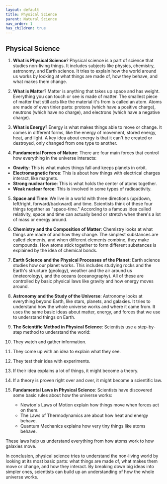 ```yaml
---
layout: default
title: Physical Science
parent: Natural Science
nav_order: 1
has_children: true
---
```


## Physical Science

1. **What is Physical Science**? Physical science is a part of science that studies non-living things. It includes subjects like physics, chemistry, astronomy, and Earth science. It tries to explain how the world around us works by looking at what things are made of, how they behave, and what makes them change.

2. **What is Matter**? Matter is anything that takes up space and has weight. Everything you can touch or see is made of matter. The smallest piece of matter that still acts like the material it's from is called an atom. Atoms are made of even tinier parts: protons (which have a positive charge), neutrons (which have no charge), and electrons (which have a negative charge).

3. **What is Energy**? Energy is what makes things able to move or change. It comes in different forms, like the energy of movement, stored energy, heat, and light. A key idea about energy is that it can't be created or destroyed, only changed from one type to another.

4. **Fundamental Forces of Nature**: There are four main forces that control how everything in the universe interacts:
- **Gravity**: This is what makes things fall and keeps planets in orbit.
- **Electromagnetic force**: This is about how things with electrical charges interact, like magnets.
- **Strong nuclear force**: This is what holds the center of atoms together.
- **Weak nuclear force**: This is involved in some types of radioactivity.

5. **Space and Time**: We live in a world with three directions (up/down, left/right, forward/backward) and time. Scientists think of these four things together as "space-time." According to a famous idea called relativity, space and time can actually bend or stretch when there's a lot of mass or energy around.

6. **Chemistry and the Composition of Matter**: Chemistry looks at what things are made of and how they change. The simplest substances are called elements, and when different elements combine, they make compounds. How atoms stick together to form different substances is explained by the idea of chemical bonds.

7. **Earth Science and the Physical Processes of the Planet**: Earth science studies how our planet works. This includes studying rocks and the Earth's structure (geology), weather and the air around us (meteorology), and the oceans (oceanography). All of these are controlled by basic physical laws like gravity and how energy moves around.

8. **Astronomy and the Study of the Universe**: Astronomy looks at everything beyond Earth, like stars, planets, and galaxies. It tries to understand how the whole universe works and where it came from. It uses the same basic ideas about matter, energy, and forces that we use to understand things on Earth.

9. **The Scientific Method in Physical Science**: Scientists use a step-by-step method to understand the world:
1. They watch and gather information.
2. They come up with an idea to explain what they see.
3. They test their idea with experiments.
4. If their idea explains a lot of things, it might become a theory.
5. If a theory is proven right over and over, it might become a scientific law.

10. **Fundamental Laws in Physical Science**: Scientists have discovered some basic rules about how the universe works:
    - Newton's Laws of Motion explain how things move when forces act on them.
    - The Laws of Thermodynamics are about how heat and energy behave.
    - Quantum Mechanics explains how very tiny things like atoms behave.

These laws help us understand everything from how atoms work to how galaxies move.

In conclusion, physical science tries to understand the non-living world by looking at its most basic parts: what things are made of, what makes them move or change, and how they interact. By breaking down big ideas into simpler ones, scientists can build up an understanding of how the whole universe works.
